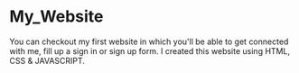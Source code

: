 # My_Website
You can checkout my first website in which you'll be able to get connected with me, fill up a sign in or sign up form. I created this website using HTML, CSS &amp; JAVASCRIPT.

